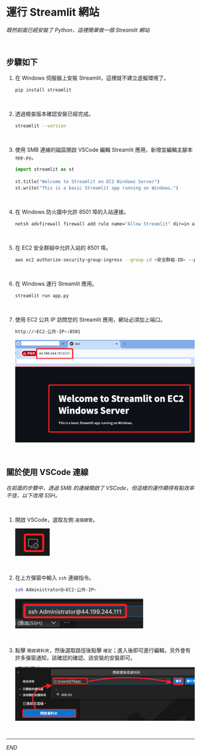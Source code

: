 # 運行 Streamlit 網站

_既然前面已經安裝了 Python，這裡簡單做一個 Streamlit 網站_

<br>

## 步驟如下

1. 在 Windows 伺服器上安裝 Streamlit，這裡就不建立虛擬環境了。

    ```bash
    pip install streamlit
    ```

<br>

2. 透過檢查版本確認安裝已經完成。

    ```bash
    streamlit --version
    ```

<br>

3. 使用 SMB 連線的磁區開啟 VSCode 編輯 Streamlit 應用，新增並編輯主腳本 `app.py`。

    ```python
    import streamlit as st

    st.title("Welcome to Streamlit on EC2 Windows Server")
    st.write("This is a basic Streamlit app running on Windows.")
    ```

<br>

4. 在 Windows 防火牆中允許 8501 埠的入站連接。

    ```bash
    netsh advfirewall firewall add rule name="Allow Streamlit" dir=in action=allow protocol=TCP localport=8501
    ```

<br>

5. 在 EC2 安全群組中允許入站的 8501 埠。

    ```bash
    aws ec2 authorize-security-group-ingress --group-id <安全群組-ID> --protocol tcp --port 8501 --cidr 0.0.0.0/0
    ```

<br>

6. 在 Windows 運行 Streamlit 應用。

    ```bash
    streamlit run app.py
    ```

<br>

7. 使用 EC2 公共 IP 訪問您的 Streamlit 應用，網址必須加上端口。

    ```bash
    http://<EC2-公共-IP>:8501
    ```

    ![](images/img_96.png)

<br>

## 關於使用 VSCode 連線

_在前面的步驟中，透過 SMB 的連線開啟了 VSCode，但這樣的運作顯得有點效率不佳，以下改用 SSH。_

<br>

1. 開啟 VSCode，選取左側 `遠端總管`。

    ![](images/img_97.png)

<br>

2. 在上方彈窗中輸入 `ssh` 連線指令。

    ```bash
    ssh Administrator@<EC2-公共-IP>
    ```

    ![](images/img_98.png)

<br>

3. 點擊 `開啟資料夾`，然後選取路徑後點擊 `確定`；進入後即可進行編輯，另外會有許多彈窗通知，該確認的確認、該安裝的安裝即可。

    ![](images/img_99.png)

<br>

___

_END_